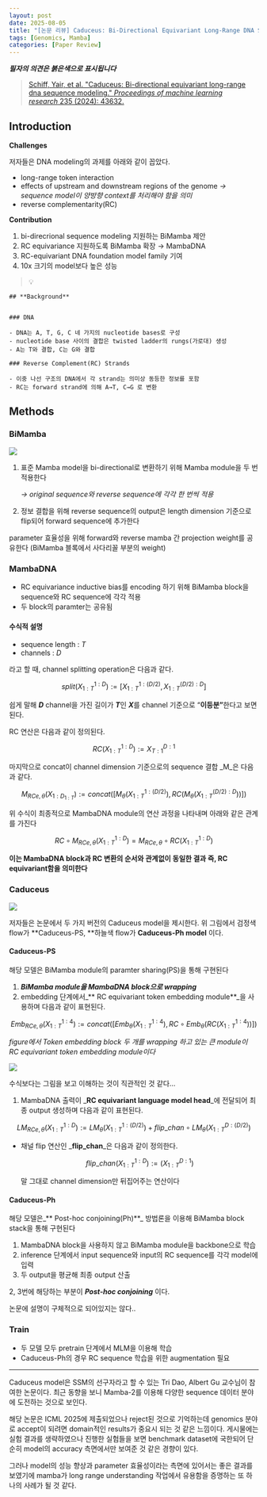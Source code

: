 ```yaml
---
layout: post
date: 2025-08-05
title: "[논문 리뷰] Caduceus: Bi-Directional Equivariant Long-Range DNA Sequence Modeling"
tags: [Genomics, Mamba]
categories: [Paper Review]
---
```


<span class="notion-red">_**필자의 의견은 붉은색으로 표시됩니다**_</span>


> [Schiff, Yair, et al. "Caduceus: Bi-directional equivariant long-range dna sequence modeling." ](https://pmc.ncbi.nlm.nih.gov/articles/PMC12189541/)[_Proceedings of machine learning research_](https://pmc.ncbi.nlm.nih.gov/articles/PMC12189541/)[ 235 (2024): 43632.](https://pmc.ncbi.nlm.nih.gov/articles/PMC12189541/)



## Introduction


**Challenges**


저자들은 DNA modeling의 과제를 아래와 같이 꼽았다.

- long-range token interaction
- effects of upstream and downstream regions of the genome 
_→ sequence model이 양방향 context를 처리해야 함을 의미_
- reverse complementarity(RC)

**Contribution**

1. bi-direcrional sequence modeling 지원하는 BiMamba 제안
1. RC equivariance 지원하도록 BiMamba 확장 → MambaDNA
1. RC-equivariant DNA foundation model family 기여
1. 10x 크기의 model보다 높은 성능

> 💡 


	## **Background**


	### DNA

	- DNA는 A, T, G, C 네 가지의 nucleotide bases로 구성
	- nucleotide base 사이의 결합은 twisted ladder의 rungs(가로대) 생성
	- A는 T와 결합, C는 G와 결합

	### Reverse Complement(RC) Strands

	- 이중 나선 구조의 DNA에서 각 strand는 의미상 동등한 정보를 포함
	- RC는 forward strand에 의해 A→T, C→G 로 변환


## Methods



### BiMamba


![](https://prod-files-secure.s3.us-west-2.amazonaws.com/542b861c-36a8-4051-84e5-8804b6728dba/2c247d59-7815-4980-99f0-8f0d21f445a7/image.png?X-Amz-Algorithm=AWS4-HMAC-SHA256&X-Amz-Content-Sha256=UNSIGNED-PAYLOAD&X-Amz-Credential=ASIAZI2LB466SHSXZYAS%2F20250929%2Fus-west-2%2Fs3%2Faws4_request&X-Amz-Date=20250929T090113Z&X-Amz-Expires=3600&X-Amz-Security-Token=IQoJb3JpZ2luX2VjEEkaCXVzLXdlc3QtMiJIMEYCIQD2Aeg3E5L1FeKV2EcEyxb1%2FqnTYSnLCnr%2B6rkagrKONwIhALuMKEYItX%2Bu%2FqoLqg8XJ6UHovhnaikxspWGx%2FFthjEMKogECNL%2F%2F%2F%2F%2F%2F%2F%2F%2F%2FwEQABoMNjM3NDIzMTgzODA1IgyrKScWcWsyAW2eZioq3AN6A3zPG2LD0ERpl5UBTPZol8Mkr2qkH5Zg%2B2cl1zR1i30YDauXoke1Q50M0GWLZPzwvdoTWvsFpMtGSA6oXfbR8UWlSyG6dO2NKFIVvUSCynRp%2F8C9AfxPKVUlzjfebIADi3E3tEjklQ5M0%2F3ZZ3u1niw3jOEXQ%2B%2FDUgjwUBiX4p0CEUkW%2Br4OqjRCoFXMaGG50wBfwZkLXNT4bgmTO1PyitJECPmoPbQmIjF%2BU1bHHKFcBTnTNyqKEm9CBoYkLqpACZelgBhbFDatwl97XRRrJm0qu6yw2cTJ38TE5V9JVLQhhmUg0i%2F9IxtG6HoEJfLR56aHvPYN8tzuxG87%2Fooyutl5wuqFBBXJ64ncGbYqPS48Q0HepAD85Km5oh2lgSAi76DUQYYpPcjQIEnpeCZr6K%2BzgYbmWbvc2v%2BVW8pxptT1IkULEbzP1oJZx4WJLYMQg%2FBwdqoF5BHskVl1zuzH2UGvv6IwvetXeeJs3y9MDrel1VoWlgu%2BQxWL2LpaiQFnm3E%2FNXIYuKaH1o%2B4meJnH7%2Bq3mZMax0VHF3cLNaUwVuhgQDyIM52o%2Bbma3bxMx4qopQogmtF8u%2F7xidCrtDlLEdgQVHez6nlCIcTG%2B6RASUYqkYWUGK66yr0WTDqkenGBjqkAX285W6D%2BF0cH9PdZ4JHyGCMLl1gajtSYJ%2FQ%2BhRPunrXPud%2BzLJxfrdOytWwxV0MS%2FGMkygm0j0do07sHcwqGED974ZvmEUj02nenghY9NidR6kRNuzgsbwTNoNvVVqsBpdBqkW3FNdJDfBuhRVZ2swLz6D05ipz9LHsPtjxpAsCQjuoKYs35i119YLLBlk3Nhwf5lqCDuBvpAw2cCXfn2QO0Mod&X-Amz-Signature=510c5d285972a3a307c334a5a280ae71e7668b123a5fde03c817219458f9520f&X-Amz-SignedHeaders=host&x-amz-checksum-mode=ENABLED&x-id=GetObject)

1. 표준 Mamba model을 bi-directional로 변환하기 위해 Mamba module을 두 번 적용한다

	_→ original sequence와 reverse sequence에 각각 한 번씩 적용_

1. 정보 결합을 위해 reverse sequence의 output은 length dimension 기준으로 flip되어 forward sequence에 추가한다

parameter 효율성을 위해 forward와 reverse mamba 간 projection weight를 공유한다 (BiMamba 블록에서 사다리꼴 부분의 weight)



### MambaDNA

- RC equivariance inductive bias를 encoding 하기 위해 BiMamba block을 sequence와 RC sequence에 각각 적용
- 두 block의 paramter는 공유됨


#### 수식적 설명

- sequence length : _T_
- channels : _D_

라고 할 때,  channel splitting operation은 다음과 같다.


$$
split(X^{1:D}_{1:T}):=[X^{1:(D/2)}_{1:T},X^{(D/2):D}_{1:T}]
$$


<span class="notion-red">쉽게 말해 </span><span class="notion-red">_**D**_</span><span class="notion-red"> channel을 가진 길이가 </span><span class="notion-red">_**T**_</span><span class="notion-red">인 </span><span class="notion-red">_**X**_</span><span class="notion-red">를 channel 기준으로 “</span><span class="notion-red">**이등분”**</span><span class="notion-red">한다고 보면 된다.</span>


RC 연산은 다음과 같이 정의된다.


$$
RC(X^{1:D}_{1:T}):=X^{D:1}_{T:1}
$$


마지막으로 concat이 channel dimension 기준으로의 sequence 결합 _M_은 다음과 같다.


$$
M_{RCe,\theta}(X_{1:D_{1:T}}):=concat([M_{\theta}(X^{1:(D/2)}_{1:T}),RC(M_{\theta}(X^{(D/2):D}_{1:T}))])
$$


위 수식이 최종적으로 MambaDNA module의 연산 과정을 나타내며 아래와 같은 관계를 가진다


$$
RC\circ M_{RCe,\theta}(X^{1:D}_{1:T}) = M_{RCe,\theta} \circ RC(X^{1:D}_{1:T})
$$


**이는 MambaDNA block과 RC 변환의 순서와 관계없이 동일한 결과 즉, RC equivariant함을 의미한다**



### Caduceus


![](https://prod-files-secure.s3.us-west-2.amazonaws.com/542b861c-36a8-4051-84e5-8804b6728dba/f94a60d7-8145-473b-aef9-7c68d3ec604a/image.png?X-Amz-Algorithm=AWS4-HMAC-SHA256&X-Amz-Content-Sha256=UNSIGNED-PAYLOAD&X-Amz-Credential=ASIAZI2LB466SHSXZYAS%2F20250929%2Fus-west-2%2Fs3%2Faws4_request&X-Amz-Date=20250929T090113Z&X-Amz-Expires=3600&X-Amz-Security-Token=IQoJb3JpZ2luX2VjEEkaCXVzLXdlc3QtMiJIMEYCIQD2Aeg3E5L1FeKV2EcEyxb1%2FqnTYSnLCnr%2B6rkagrKONwIhALuMKEYItX%2Bu%2FqoLqg8XJ6UHovhnaikxspWGx%2FFthjEMKogECNL%2F%2F%2F%2F%2F%2F%2F%2F%2F%2FwEQABoMNjM3NDIzMTgzODA1IgyrKScWcWsyAW2eZioq3AN6A3zPG2LD0ERpl5UBTPZol8Mkr2qkH5Zg%2B2cl1zR1i30YDauXoke1Q50M0GWLZPzwvdoTWvsFpMtGSA6oXfbR8UWlSyG6dO2NKFIVvUSCynRp%2F8C9AfxPKVUlzjfebIADi3E3tEjklQ5M0%2F3ZZ3u1niw3jOEXQ%2B%2FDUgjwUBiX4p0CEUkW%2Br4OqjRCoFXMaGG50wBfwZkLXNT4bgmTO1PyitJECPmoPbQmIjF%2BU1bHHKFcBTnTNyqKEm9CBoYkLqpACZelgBhbFDatwl97XRRrJm0qu6yw2cTJ38TE5V9JVLQhhmUg0i%2F9IxtG6HoEJfLR56aHvPYN8tzuxG87%2Fooyutl5wuqFBBXJ64ncGbYqPS48Q0HepAD85Km5oh2lgSAi76DUQYYpPcjQIEnpeCZr6K%2BzgYbmWbvc2v%2BVW8pxptT1IkULEbzP1oJZx4WJLYMQg%2FBwdqoF5BHskVl1zuzH2UGvv6IwvetXeeJs3y9MDrel1VoWlgu%2BQxWL2LpaiQFnm3E%2FNXIYuKaH1o%2B4meJnH7%2Bq3mZMax0VHF3cLNaUwVuhgQDyIM52o%2Bbma3bxMx4qopQogmtF8u%2F7xidCrtDlLEdgQVHez6nlCIcTG%2B6RASUYqkYWUGK66yr0WTDqkenGBjqkAX285W6D%2BF0cH9PdZ4JHyGCMLl1gajtSYJ%2FQ%2BhRPunrXPud%2BzLJxfrdOytWwxV0MS%2FGMkygm0j0do07sHcwqGED974ZvmEUj02nenghY9NidR6kRNuzgsbwTNoNvVVqsBpdBqkW3FNdJDfBuhRVZ2swLz6D05ipz9LHsPtjxpAsCQjuoKYs35i119YLLBlk3Nhwf5lqCDuBvpAw2cCXfn2QO0Mod&X-Amz-Signature=580675fe692c9234f44884bfb8eae63b6b86881b80b81d4a9ff1c6d089738ce3&X-Amz-SignedHeaders=host&x-amz-checksum-mode=ENABLED&x-id=GetObject)


저자들은 논문에서 두 가지 버전의 Caduceus model을 제시한다. 위 그림에서 검정색 flow가 **Caduceus-PS, **하늘색 flow가 **Caduceus-Ph model** 이다.



#### Caduceus-PS


해당 모델은 BiMamba module의 paramter sharing(PS)을 통해 구현된다

1. _**BiMamba module을 MambaDNA block으로 wrapping**_
1. embedding 단계에서_** RC equivariant token embedding module**_을 사용하며 다음과 같이 표현된다.

$$
Emb_{RCe,\theta}(X^{1:4}_{1:T}):=concat([Emb_{\theta}(X^{1:4}_{1:T}),RC \circ Emb_{\theta}(RC(X^{1:4}_{1:T}))])
$$


_figure에서 Token embedding block 두 개를 wrapping 하고 있는 큰 module이 RC equivariant token embedding module이다_


![](https://prod-files-secure.s3.us-west-2.amazonaws.com/542b861c-36a8-4051-84e5-8804b6728dba/b175e4da-71eb-4e91-8c23-a06dabe673c9/image.png?X-Amz-Algorithm=AWS4-HMAC-SHA256&X-Amz-Content-Sha256=UNSIGNED-PAYLOAD&X-Amz-Credential=ASIAZI2LB466SHSXZYAS%2F20250929%2Fus-west-2%2Fs3%2Faws4_request&X-Amz-Date=20250929T090114Z&X-Amz-Expires=3600&X-Amz-Security-Token=IQoJb3JpZ2luX2VjEEkaCXVzLXdlc3QtMiJIMEYCIQD2Aeg3E5L1FeKV2EcEyxb1%2FqnTYSnLCnr%2B6rkagrKONwIhALuMKEYItX%2Bu%2FqoLqg8XJ6UHovhnaikxspWGx%2FFthjEMKogECNL%2F%2F%2F%2F%2F%2F%2F%2F%2F%2FwEQABoMNjM3NDIzMTgzODA1IgyrKScWcWsyAW2eZioq3AN6A3zPG2LD0ERpl5UBTPZol8Mkr2qkH5Zg%2B2cl1zR1i30YDauXoke1Q50M0GWLZPzwvdoTWvsFpMtGSA6oXfbR8UWlSyG6dO2NKFIVvUSCynRp%2F8C9AfxPKVUlzjfebIADi3E3tEjklQ5M0%2F3ZZ3u1niw3jOEXQ%2B%2FDUgjwUBiX4p0CEUkW%2Br4OqjRCoFXMaGG50wBfwZkLXNT4bgmTO1PyitJECPmoPbQmIjF%2BU1bHHKFcBTnTNyqKEm9CBoYkLqpACZelgBhbFDatwl97XRRrJm0qu6yw2cTJ38TE5V9JVLQhhmUg0i%2F9IxtG6HoEJfLR56aHvPYN8tzuxG87%2Fooyutl5wuqFBBXJ64ncGbYqPS48Q0HepAD85Km5oh2lgSAi76DUQYYpPcjQIEnpeCZr6K%2BzgYbmWbvc2v%2BVW8pxptT1IkULEbzP1oJZx4WJLYMQg%2FBwdqoF5BHskVl1zuzH2UGvv6IwvetXeeJs3y9MDrel1VoWlgu%2BQxWL2LpaiQFnm3E%2FNXIYuKaH1o%2B4meJnH7%2Bq3mZMax0VHF3cLNaUwVuhgQDyIM52o%2Bbma3bxMx4qopQogmtF8u%2F7xidCrtDlLEdgQVHez6nlCIcTG%2B6RASUYqkYWUGK66yr0WTDqkenGBjqkAX285W6D%2BF0cH9PdZ4JHyGCMLl1gajtSYJ%2FQ%2BhRPunrXPud%2BzLJxfrdOytWwxV0MS%2FGMkygm0j0do07sHcwqGED974ZvmEUj02nenghY9NidR6kRNuzgsbwTNoNvVVqsBpdBqkW3FNdJDfBuhRVZ2swLz6D05ipz9LHsPtjxpAsCQjuoKYs35i119YLLBlk3Nhwf5lqCDuBvpAw2cCXfn2QO0Mod&X-Amz-Signature=21938da14a9f7873eb28a647f576bb0574e814a1da69d724d2540911988510ad&X-Amz-SignedHeaders=host&x-amz-checksum-mode=ENABLED&x-id=GetObject)


<span class="notion-red">수식보다는 그림을 보고 이해하는 것이 직관적인 것 같다…</span>

1. MambaDNA 출력이 _**RC equivariant language model head**_에 전달되어 최종 output 생성하며 다음과 같이 표현된다.

$$
LM_{RCe,\theta}(X^{1:D}_{1:T}):= LM_{\theta}(X^{1:(D/2)}_{1:T})+flip\_chan\circ LM_{\theta}(X^{D:(D/2)}_{1:T})
$$

- 채널 flip 연산인 _**flip\_chan**_은 다음과 같이 정의한다.

	$$
	flip\_chan(X^{1:D}_{1:T}):=(X^{D:1}_{1:T})
	$$


	말 그대로 channel dimension만 뒤집어주는 연산이다



#### Caduceus-Ph


해당 모델은_** Post-hoc conjoining(Ph)**_ 방법론을 이용해 BiMamba block stack을 통해 구현된다

1. MambaDNA block을 사용하지 않고 BiMamba module을 backbone으로 학습
1. inference 단계에서 input sequence와 input의 RC sequence를 각각 model에 입력
1. 두 output을 평균해 최종 output 산출

2, 3번에 해당하는 부분이 _**Post-hoc conjoining**_ 이다.


<span class="notion-red">논문에 설명이 구체적으로 되어있지는 않다..</span>



### Train

- 두 모델 모두 pretrain 단계에서 MLM을 이용해 학습
- Caduceus-Ph의 경우 RC sequence 학습을 위한 augmentation 필요

---


<span class="notion-red">Caduceus model은 SSM의 선구자라고 할 수 있는 Tri Dao, Albert Gu 교수님이 참여한 논문이다. 최근 동향을 보니 Mamba-2를 이용해 다양한 sequence 데이터 분야에 도전하는 것으로 보인다.</span>


<span class="notion-red">해당 논문은 ICML 2025에 제출되었으나 reject된 것으로 기억하는데 genomics 분야로 accept이 되려면 domain적인 results가 중요시 되는 것 같은 느낌이다. 게시물에는 실험 결과를 생략하였으나 진행한 실험들을 보면 benchmark dataset에 국한되어 단순히 model의 accuracy 측면에서만 보여준 것 같은 경향이 있다.</span>


<span class="notion-red">그러나 model의 성능 향상과 parameter 효율성이라는 측면에 있어서는 좋은 결과를 보였기에 mamba가 long range understanding 작업에서 유용함을 증명하는 또 하나의 사례가 될 것 같다.</span>

